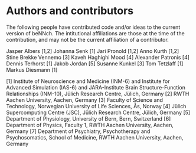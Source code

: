 # Authors and contributors

The following people have contributed code and/or ideas to the current version of beNNch.
The intitutional affiliations are those at the time of the contribution, and may not be the current affiliation of a contributor.

Jasper Albers [1,2]
Johanna Senk [1]
Jari Pronold [1,2]
Anno Kurth [1,2]
Stine Brekke Vennemo [3]
Kaveh Haghighi Mood [4]
Alexander Patronis [4]
Dennis Terhorst [1]
Jakob Jordan [5]
Susanne Kunkel [3]
Tom Tetzlaff [1]
Markus Diesmann [1]

[1] Institute of Neuroscience and Medicine (INM-6) and Institute for Advanced Simulation (IAS-6) and JARA-Institute Brain Structure-Function Relationships (INM-10), Jülich Research Centre, Jülich, Germany
[2] RWTH Aachen University, Aachen, Germany
[3] Faculty of Science and Technology, Norwegian University of Life Sciences, Ås, Norway
[4] Jülich Supercomputing Centre (JSC), Jülich Research Centre, Jülich, Germany
[5] Department of Physiology, University of Bern, Bern, Switzerland
[6] Department of Physics, Faculty 1, RWTH Aachen University, Aachen, Germany
[7] Department of Psychiatry, Psychotherapy and Psychosomatics, School of Medicine, RWTH Aachen University, Aachen, Germany
